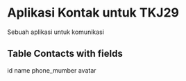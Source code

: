 # Aplikasi Kontak untuk TKJ29
 Sebuah aplikasi untuk komunikasi
## Table Contacts with fields
id
name
phone_mumber
avatar


